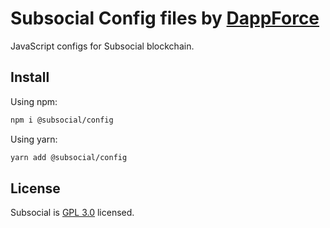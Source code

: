 # Subsocial Config files by [DappForce](https://github.com/dappforce)

JavaScript configs for Subsocial blockchain.

## Install

Using npm:

```bash
npm i @subsocial/config
```

Using yarn:

```bash
yarn add @subsocial/config
```

## License

Subsocial is [GPL 3.0](./LICENSE) licensed.